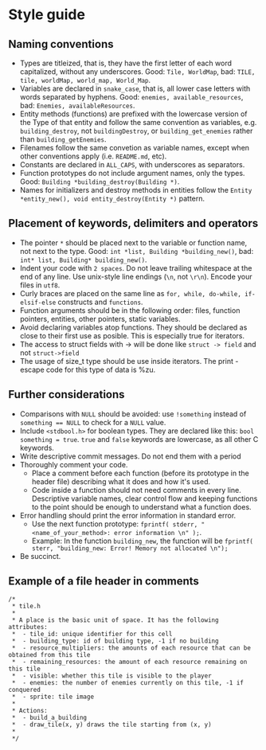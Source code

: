 # Style guide

## Naming conventions

  * Types are titleized, that is, they have the first letter of each word capitalized, without any underscores. Good: `Tile, WorldMap`, bad: `TILE, tile, worldMap, world_map, World_Map`.
  * Variables are declared in `snake_case`, that is, all lower case letters with words separated by hyphens. Good: `enemies, available_resources`, bad: `Enemies, availableResources`.
  * Entity methods (functions) are prefixed with the lowercase version of the Type of that entity and follow the same convention as variables, e.g. `building_destroy`, not `buildingDestroy`, or `building_get_enemies` rather than `building_getEnemies`.
  * Filenames follow the same convetion as variable names, except when other conventions apply (i.e. `README.md`, etc).
  * Constants are declared in `ALL_CAPS`, with underscores as separators.
  * Function prototypes do not include argument names, only the types. Good: `Building *building_destroy(Building *)`.
  * Names for initializers and destroy methods in entities follow the `Entity *entity_new(), void entity_destroy(Entity *)` pattern.


## Placement of keywords, delimiters and operators

  * The pointer `*` should be placed next to the variable or function name, not next to the type. Good: `int *list, Building *building_new()`, bad: `int* list, Building* building_new()`.
  * Indent your code with `2 spaces`. Do not leave trailing whitespace at the end of any line. Use unix-style line endings (`\n`, not `\r\n`). Encode your files in `utf8`.
  * Curly braces are placed on the same line as `for, while, do-while, if-elsif-else` constructs and `functions`.
  * Function arguments should be in the following order: files, function pointers, entities, other pointers, static variables.
  * Avoid declaring variables atop functions. They should be declared as close to their first use as posible. This is especially true for iterators.
  * The access to struct fields with -> will be done like `struct -> field` and not `struct->field`
  * The usage of size_t type should be use inside iterators. The print - escape code for this type of data is %zu.
## Further considerations

  * Comparisons with `NULL` should be avoided: use `!something` instead of `something == NULL` to check for a `NULL` value.
  * Include `<stdbool.h>` for boolean types. They are declared like this: `bool something = true`. `true` and `false` keywords are lowercase, as all other C keywords.
  * Write descriptive commit messages. Do not end them with a period
  * Thoroughly comment your code.
    * Place a comment before each function (before its prototype in the header file) describing what it does and how it's used.
    * Code inside a function should not need comments in every line. Descriptive variable names, clear control flow and keeping functions to the point should be enough to understand what a function does.
  * Error handling should print the error information in standard error.
    * Use the next function prototype: `fprintf( stderr, "<name_of_your_method>: error information \n" );`.
    * Example: In the function `building_new`, the function will be `fprintf( sterr, "building_new: Error! Memory not allocated \n");`
  * Be succinct.

## Example of a file header in comments
```
/*
 * tile.h
 *
 * A place is the basic unit of space. It has the following attributes:
 *  - tile_id: unique identifier for this cell
 *  - building_type: id of building type, -1 if no building
 *  - resource_multipliers: the amounts of each resource that can be obtained from this tile
 *  - remaining_resources: the amount of each resource remaining on this tile
 *  - visible: whether this tile is visible to the player
 *  - enemies: the number of enemies currently on this tile, -1 if conquered
 *  - sprite: tile image
 *
 * Actions:
 *  - build_a_building
 *  - draw_tile(x, y) draws the tile starting from (x, y)
 *
 */
```
